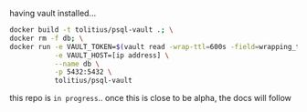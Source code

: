 having vault installed...
```bash
docker build -t tolitius/psql-vault .; \
docker rm -f db; \
docker run -e VAULT_TOKEN=$(vault read -wrap-ttl=600s -field=wrapping_token secret/postgres | cat) \
           -e VAULT_HOST=[ip address] \
           --name db \
           -p 5432:5432 \
           tolitius/psql-vault
```
this repo is `in progress`.. once this is close to be alpha, the docs will follow
